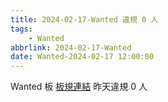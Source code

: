 ```yaml
---
title: 2024-02-17-Wanted 違規 0 人
tags:
    - Wanted
abbrlink: 2024-02-17-Wanted
date: Wanted-2024-02-17 12:00:00
---
```

Wanted 板 [板規連結](https://www.ptt.cc/bbs/Wanted/M.1608829773.A.D3B.html)
昨天違規 0 人
